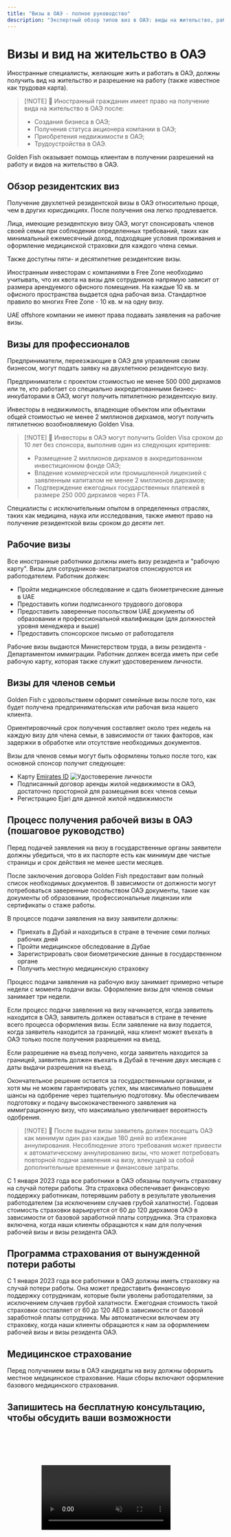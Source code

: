 ```yaml
---
title: "Визы в ОАЭ - полное руководство"
description: "Экспертный обзор типов виз в ОАЭ: виды на жительство, рабочие визы и визы для членов семьи. Всё, что нужно знать о требованиях и оформлении."
---
```


# Визы и вид на жительство в ОАЭ

Иностранные специалисты, желающие жить и работать в ОАЭ, должны получить вид на жительство и разрешение на работу (также известное как трудовая карта).

> [!NOTE] 💚 Иностранный гражданин имеет право на получение вида на жительство в ОАЭ после:
>
> - Создания бизнеса в ОАЭ;
> - Получения статуса акционера компании в ОАЭ;
> - Приобретения недвижимости в ОАЭ;
> - Трудоустройства в ОАЭ.

Golden Fish оказывает помощь клиентам в получении разрешений на работу и видов на жительство в ОАЭ.

## Обзор резидентских виз

Получение двухлетней резидентской визы в ОАЭ относительно проще, чем в других юрисдикциях. После получения она легко продлевается.

Лица, имеющие резидентскую визу ОАЭ, могут спонсировать членов своей семьи при соблюдении определенных требований, таких как минимальный ежемесячный доход, подходящие условия проживания и оформление медицинской страховки для каждого члена семьи.

Также доступны пяти- и десятилетние резидентские визы.

Иностранным инвесторам с компаниями в Free Zone необходимо учитывать, что их квота на визы для сотрудников напрямую зависит от размера арендуемого офисного помещения. На каждые 10 кв. м офисного пространства выдается одна рабочая виза. Стандартное правило во многих Free Zone - 10 кв. м на одну визу.

UAE offshore компании не имеют права подавать заявления на рабочие визы.

## Визы для профессионалов

Предприниматели, переезжающие в ОАЭ для управления своим бизнесом, могут подать заявку на двухлетнюю резидентскую визу.

Предприниматели с проектом стоимостью не менее 500 000 дирхамов или те, кто работает со специально аккредитованными бизнес-инкубаторами в ОАЭ, могут получить пятилетнюю резидентскую визу.

Инвесторы в недвижимость, владеющие объектом или объектами общей стоимостью не менее 2 миллионов дирхамов, могут получить пятилетнюю возобновляемую Golden Visa.

> [!NOTE] 💚 Инвесторы в ОАЭ могут получить Golden Visa сроком до 10 лет без спонсора, выполнив один из следующих критериев:
>
> - Размещение 2 миллионов дирхамов в аккредитованном инвестиционном фонде ОАЭ;
> - Владение коммерческой или промышленной лицензией с заявленным капиталом не менее 2 миллионов дирхамов;
> - Подтверждение ежегодных государственных платежей в размере 250 000 дирхамов через FTA.

Специалисты с исключительным опытом в определенных отраслях, таких как медицина, наука или исследования, также имеют право на получение резидентской визы сроком до десяти лет.

## Рабочие визы

Все иностранные работники должны иметь визу резидента и "рабочую карту". Визы для сотрудников-экспатриатов спонсируются их работодателем. Работник должен:

- Пройти медицинское обследование и сдать биометрические данные в UAE
- Предоставить копии подписанного трудового договора
- Предоставить заверенные посольством UAE документы об образовании и профессиональной квалификации (для должностей уровня менеджера и выше)
- Предоставить спонсорское письмо от работодателя

Рабочие визы выдаются Министерством труда, а визы резидента - Департаментом иммиграции. Работник должен всегда иметь при себе рабочую карту, которая также служит удостоверением личности.

## Визы для членов семьи

Golden Fish с удовольствием оформит семейные визы после того, как будет получена предпринимательская или рабочая виза нашего клиента.

Ориентировочный срок получения составляет около трех недель на каждую визу для члена семьи, в зависимости от таких факторов, как задержки в обработке или отсутствие необходимых документов.

Визы для членов семьи могут быть оформлены только после того, как основной спонсор получит следующее:

- Карту [Emirates ID](https://u.ae/en/information-and-services/visa-and-emirates-id/emirates-id) ![Удостоверение личности](/img/ILONMASKID.webp)
- Подписанный договор аренды жилой недвижимости в ОАЭ, достаточно просторной для размещения всех членов семьи
- Регистрацию Ejari для данной жилой недвижимости

## Процесс получения рабочей визы в ОАЭ (пошаговое руководство)

Перед подачей заявления на визу в государственные органы заявители должны убедиться, что в их паспорте есть как минимум две чистые страницы и срок действия не менее шести месяцев.

После заключения договора Golden Fish предоставит вам полный список необходимых документов. В зависимости от должности могут потребоваться заверенные посольством ОАЭ документы, такие как документы об образовании, профессиональные лицензии или сертификаты о стаже работы.

В процессе подачи заявления на визу заявители должны:

- Приехать в Дубай и находиться в стране в течение семи полных рабочих дней
- Пройти медицинское обследование в Дубае
- Зарегистрировать свои биометрические данные в государственном органе
- Получить местную медицинскую страховку

Процесс подачи заявления на рабочую визу занимает примерно четыре недели с момента подачи визы. Оформление визы для членов семьи занимает три недели.

Если процесс подачи заявления на визу начинается, когда заявитель находится в ОАЭ, заявитель должен оставаться в стране в течение всего процесса оформления визы. Если заявление на визу подается, когда заявитель находится за границей, наш клиент может въехать в ОАЭ только после получения разрешения на въезд.

Если разрешение на въезд получено, когда заявитель находится за границей, заявитель должен въехать в Дубай в течение двух месяцев с даты выдачи разрешения на въезд.

Окончательное решение остается за государственными органами, и хотя мы не можем гарантировать успех, мы максимально повышаем шансы на одобрение через тщательную подготовку. Мы обеспечиваем подготовку и подачу высококачественного заявления на иммиграционную визу, что максимально увеличивает вероятность одобрения.

> [!NOTE] 💚 После выдачи визы заявитель должен посещать ОАЭ как минимум один раз каждые 180 дней во избежание аннулирования.
> Несоблюдение этого требования может привести к автоматическому аннулированию визы, что может потребовать повторной подачи заявления на визу, влекущей за собой дополнительные временные и финансовые затраты.

С 1 января 2023 года все работники в ОАЭ обязаны получить страховку на случай потери работы. Эта страховка обеспечивает финансовую поддержку работникам, потерявшим работу в результате увольнения работодателем (за исключением случаев грубой халатности). Годовая стоимость страховки варьируется от 60 до 120 дирхамов ОАЭ в зависимости от базовой заработной платы сотрудника. Эта страховка включена, когда наши клиенты обращаются к нам для получения рабочей визы и визы резидента ОАЭ.

## Программа страхования от вынужденной потери работы

С 1 января 2023 года все работники в ОАЭ должны иметь страховку на случай потери работы. Она может предоставить финансовую поддержку сотрудникам, которые были уволены работодателями, за исключением случаев грубой халатности. Ежегодная стоимость такой страховки составляет от 60 до 120 AED в зависимости от базовой заработной платы сотрудника. Мы автоматически включаем эту страховку, когда наши клиенты обращаются к нам за оформлением рабочей визы и визы резидента ОАЭ.

## Медицинское страхование

Перед получением визы в ОАЭ кандидаты на визу должны оформить местное медицинское страхование. Наши сборы включают оформление базового медицинского страхования.

## Запишитесь на бесплатную консультацию, чтобы обсудить ваши возможности

<video  autoplay muted playsinline style="padding: 80px" >
  <source src="/video/iStock-2185914135.mp4" type="video/mp4">
</video>

<ContactFormModal formName="Employment Visa [guide]" buttonText="Получить бесплатную консультацию" :services="[
    '💼 Рабочая виза + Labor Card',
    '👨‍💼 Виза предпринимателя (2 года)',
    '🏢 Виза Free Zone компании',
    '👨‍👩‍👧‍👦 Виза для членов семьи',
    '💳 Оформление Emirates ID',
    '💵 Ежемесячная зарплата выше 30 тыс. AED',
    '💰 Проверка на eligibility для Golden Visa',
    '❓ Другие визовые услуги',
    ]"/>